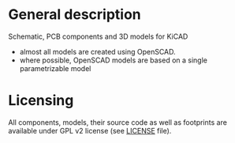 # General description
Schematic, PCB components and 3D models for KiCAD
- almost all models are created using OpenSCAD.
- where possible, OpenSCAD models are based on a single parametrizable model

# Licensing
All components, models, their source code as well as footprints are available under GPL v2 license (see [LICENSE](LICENSE) file).

